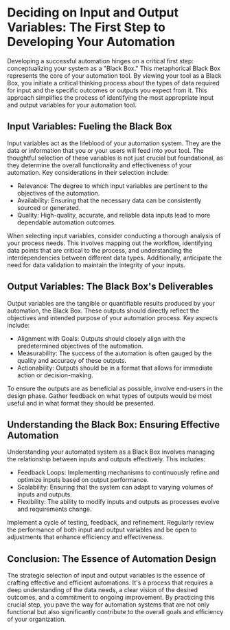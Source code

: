 # Deciding on Input and Output Variables: The First Step to Developing Your Automation

Developing a successful automation hinges on a critical first step: conceptualizing your system as a "Black Box." This metaphorical Black Box represents the core of your automation tool. By viewing your tool as a Black Box, you initiate a critical thinking process about the types of data required for input and the specific outcomes or outputs you expect from it. This approach simplifies the process of identifying the most appropriate input and output variables for your automation tool.

## Input Variables: Fueling the Black Box
Input variables act as the lifeblood of your automation system. They are the data or information that you or your users will feed into your tool. The thoughtful selection of these variables is not just crucial but foundational, as they determine the overall functionality and effectiveness of your automation. Key considerations in their selection include:

- Relevance: The degree to which input variables are pertinent to the objectives of the automation.
- Availability: Ensuring that the necessary data can be consistently sourced or generated.
- Quality: High-quality, accurate, and reliable data inputs lead to more dependable automation outcomes.

When selecting input variables, consider conducting a thorough analysis of your process needs. This involves mapping out the workflow, identifying data points that are critical to the process, and understanding the interdependencies between different data types. Additionally, anticipate the need for data validation to maintain the integrity of your inputs.

## Output Variables: The Black Box's Deliverables
Output variables are the tangible or quantifiable results produced by your automation, the Black Box. These outputs should directly reflect the objectives and intended purpose of your automation process. Key aspects include:

- Alignment with Goals: Outputs should closely align with the predetermined objectives of the automation.
- Measurability: The success of the automation is often gauged by the quality and accuracy of these outputs.
- Actionability: Outputs should be in a format that allows for immediate action or decision-making.

To ensure the outputs are as beneficial as possible, involve end-users in the design phase. Gather feedback on what types of outputs would be most useful and in what format they should be presented.

## Understanding the Black Box: Ensuring Effective Automation
Understanding your automated system as a Black Box involves managing the relationship between inputs and outputs effectively. This includes:

- Feedback Loops: Implementing mechanisms to continuously refine and optimize inputs based on output performance.
- Scalability: Ensuring that the system can adapt to varying volumes of inputs and outputs.
- Flexibility: The ability to modify inputs and outputs as processes evolve and requirements change.

Implement a cycle of testing, feedback, and refinement. Regularly review the performance of both input and output variables and be open to adjustments that enhance efficiency and effectiveness.

## Conclusion: The Essence of Automation Design
The strategic selection of input and output variables is the essence of crafting effective and efficient automations. It's a process that requires a deep understanding of the data needs, a clear vision of the desired outcomes, and a commitment to ongoing improvement. By practicing this crucial step, you pave the way for automation systems that are not only functional but also significantly contribute to the overall goals and efficiency of your organization.